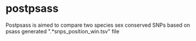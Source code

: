 # postpsass
Postpsass is aimed to compare two species sex conserved SNPs based on psass generated ".*snps_position_win.tsv" file
